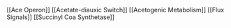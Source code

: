 [[Ace Operon]]
[[Acetate-diauxic Switch]]
[[Acetogenic Metabolism]]
[[Flux Signals]]
[[Succinyl Coa Synthetase]]
